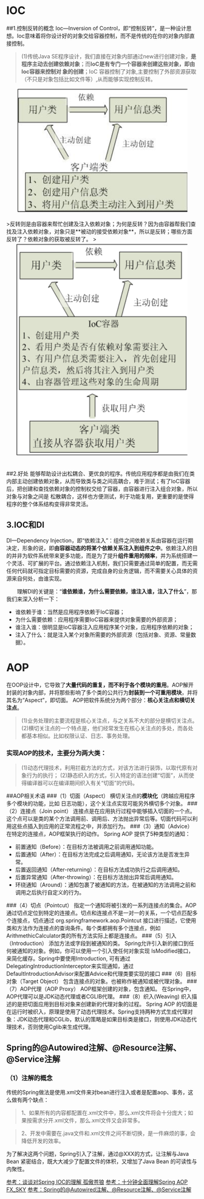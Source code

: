 
# IOC

##1.控制反转的概念
Ioc—Inversion of Control，即“控制反转”，是一种设计思想。Ioc意味着将你设计好的对象交给容器控制，而不是传统的在你的对象内部直接控制。
>(1)传统Java SE程序设计，我们直接在对象内部通过new进行创建对象，**是程序主动去创建依赖对象**；而**IoC是有专门一个容器来创建这些对象，即由Ioc容器来控制对 象的创建**；IoC 容器控制了对象,主要控制了外部资源获取（不只是对象包括比如文件等）,从而能够实现控制反转。
<div align="center"><img src="1.png" width =450/></div><br>
>反转则是由容器来帮忙创建及注入依赖对象；为何是反转？因为由容器帮我们查找及注入依赖对象，对象只是**被动的接受依赖对象**，所以是反转；哪些方面反转了？依赖对象的获取被反转了。
><div align="center"><img src="2.png" width =450/></div><br>

##2.好处
能够帮助设计出松耦合、更优良的程序。传统应用程序都是由我们在类内部主动创建依赖对象，从而导致类与类之间高耦合，难于测试；有了IoC容器后，把创建和查找依赖对象的控制权交给了容器，由容器进行注入组合对象，所以对象与对象之间是 松散耦合，这样也方便测试，利于功能复用，更重要的是使得程序的整个体系结构变得非常灵活。
## 3.IOC和DI
DI—Dependency Injection，即“依赖注入”：组件之间依赖关系由容器在运行期决定，形象的说，即**由容器动态的将某个依赖关系注入到组件之中**。依赖注入的目的并非为软件系统带来更多功能，而是为了提升**组件重用的频率**，并为系统搭建一个灵活、可扩展的平台。通过依赖注入机制，我们只需要通过简单的配置，而无需任何代码就可指定目标需要的资源，完成自身的业务逻辑，而不需要关心具体的资源来自何处，由谁实现。

　　理解DI的关键是：“**谁依赖谁，为什么需要依赖，谁注入谁，注入了什么**”，那我们来深入分析一下：

- 谁依赖于谁：当然是应用程序依赖于IoC容器；
- 为什么需要依赖：应用程序需要IoC容器来提供对象需要的外部资源；
- 谁注入谁：很明显是IoC容器注入应用程序某个对象，应用程序依赖的对象；
- 注入了什么：就是注入某个对象所需要的外部资源（包括对象、资源、常量数据）。

# AOP
在OOP设计中，它导致了**大量代码的重复，而不利于各个模块的重用**。AOP解开封装的对象内部，并将那些影响了多个类的公共行为**封装到一个可重用模块**，并将其名为“Aspect”，即切面。
AOP把软件系统分为两个部分：**核心关注点和横切关注点**。
>(1)业务处理的主要流程是核心关注点，与之关系不大的部分是横切关注点。
>(2)横切关注点的一个特点是，他们经常发生在核心关注点的多处，而各处都基本相似。比如权限认证、日志、事务处理。

### 实现AOP的技术，主要分为两大类：
> (1)动态代理技术，利用拦截方法的方式，对该方法进行装饰，以取代原有对象行为的执行；
> (2)静态织入的方式，引入特定的语法创建“切面”，从而使得编译器可以在编译期间织入有关“切面”的代码。

##AOP相关术语
###（1）切面（Aspect）
横切关注点的**模块化**（跨越应用程序多个模块的功能，比如 日志功能），这个关注点实现可能另外横切多个对象。
###（2）连接点（Join point）
连接点是在应用执行过程中能够插入切面的一个点。这个点可以是类的某个方法调用前、调用后、方法抛出异常后等。切面代码可以利用这些点插入到应用的正常流程之中，并添加行为。
###（3）通知（Advice）
在特定的连接点，AOP框架执行的动作。
Spring AOP 提供了5种类型的通知：

- 前置通知（Before）：在目标方法被调用之前调用通知功能。
- 后置通知（After）：在目标方法完成之后调用通知，无论该方法是否发生异常。
- 后置返回通知（After-returning）：在目标方法成功执行之后调用通知。
- 后置异常通知（After-throwing）：在目标方法抛出异常后调用通知。
- 环绕通知（Around）：通知包裹了被通知的方法，在被通知的方法调用之前和调用之后执行自定义的行为。

###（4）切点（Pointcut）
指定一个通知将被引发的一系列连接点的集合。AOP 通过切点定位到特定的连接点。切点和连接点不是一对一的关系，一个切点匹配多个连接点，切点通过 org.springframework.aop.Pointcut 接口进行描述，它使用类和方法作为连接点的查询条件。每个类都拥有多个连接点，例如 ArithmethicCalculator类的所有方法实际上都是连接点。
###（5）引入（Introduction）
添加方法或字段到被通知的类。 Spring允许引入新的接口到任何被通知的对象。例如，你可以使用一个引入使任何对象实现 IsModified接口，来简化缓存。Spring中要使用Introduction, 可有通过DelegatingIntroductionInterceptor来实现通知，通过DefaultIntroductionAdvisor来配置Advice和代理类要实现的接口
###（6）目标对象（Target Object）
包含连接点的对象。也被称作被通知或被代理对象。
###（7）AOP代理（AOP Proxy）
AOP框架创建的对象，包含通知。 在Spring中，AOP代理可以是JDK动态代理或者CGLIB代理。
###（8）织入(Weaving)
织入描述的是把切面应用到目标对象来创建新的代理对象的过程。 Spring AOP 的切面是在运行时被织入，原理是使用了动态代理技术。Spring支持两种方式生成代理对象：JDK动态代理和CGLib，默认的策略是如果目标类是接口，则使用JDK动态代理技术，否则使用Cglib来生成代理。
## Spring的@Autowired注解、@Resource注解、@Service注解
### （1）注解的概念
传统的Spring做法是使用.xml文件来对bean进行注入或者是配置aop、事务，这么做有两个缺点：

>1、如果所有的内容都配置在.xml文件中，那么.xml文件将会十分庞大；如果按需求分开.xml文件，那么.xml文件又会非常多。

>2、开发中需要在.java文件和.xml文件之间不断切换，是一件麻烦的事，会降低开发的效率。

为了解决这两个问题，Spring引入了注解，通过@XXX的方式，让注解与Java Bean 紧密结合，既大大减少了配置文件的体积，又增加了Java Bean 的可读性与内聚性。

[参考：谈谈对Spring IOC的理解 孤傲苍狼](https://www.cnblogs.com/xdp-gacl/p/4249939.html)
[参考：十分钟全面理解Spring AOP FX_SKY](https://www.jianshu.com/p/007bd6e1ba1b)
[参考：Spring的@Autowired注解、@Resource注解、@Service注解](https://github.com/nnngu/LearningNotes/blob/master/Spring/04%20Spring%E7%9A%84%40Autowired%E6%B3%A8%E8%A7%A3%E3%80%81%40Resource%E6%B3%A8%E8%A7%A3%E3%80%81%40Service%E6%B3%A8%E8%A7%A3.md)
